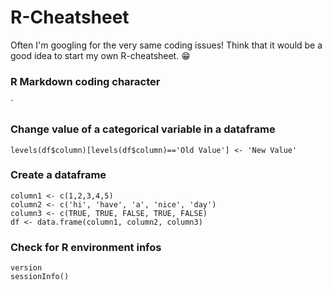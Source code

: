 # R-Cheatsheet

Often I'm googling for the very same coding issues! Think that it would be a good idea to start my own R-cheatsheet. :grin:

### R Markdown coding character
`
<br>

### Change value of a categorical variable in a dataframe
`levels(df$column)[levels(df$column)=='Old Value'] <- 'New Value'`
<br>

### Create a dataframe
`column1 <- c(1,2,3,4,5)`<br>
`column2 <- c('hi', 'have', 'a', 'nice', 'day')`<br>
`column3 <- c(TRUE, TRUE, FALSE, TRUE, FALSE)`<br>
`df <- data.frame(column1, column2, column3)`
<br>

### Check for R environment infos
`version`<br>
`sessionInfo()`
<br>


